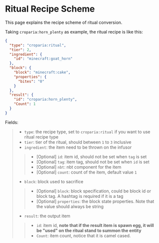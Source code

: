 # Ritual Recipe Scheme

This page explains the recipe scheme of ritual conversion.

Taking `croparia:horn_plenty` as example, the ritual recipe is like this:
```json
{
  "type": "croparia:ritual",
  "tier": 2,
  "ingredient": {
    "id": "minecraft:goat_horn"
  },
  "block": {
    "block": "minecraft:cake",
    "properties": {
      "bites": "0"
    }
  },
  "result": {
    "id": "croparia:horn_plenty",
    "Count": 1
  }
}
```
Fields:
> - `type`: the recipe type, set to `croparia:ritual` if you want to use ritual recipe type
> - `tier`: tier of the ritual, should between `1` to `3` inclusive
> - `ingredient`: the item need to be thrown on the infusor
>> - [Optional] `id`: item id, should not be set when `tag` is set
>> - [Optional] `tag`: item tag, should not be set when `id` is set
>> - [Optional] `nbt`: nbt component for the item
>> - [Optional] `count`: count of the item, default value `1`
> - `block`: block used to sacrifice
>> - [Optional] `block`: block specification, could be block id or block tag. A hashtag is required if it is a tag
>> - [Optional] `properties`: the block state properties. Note that the value should always be string
> - `result`: the output item
>> - `id`: item id, **note that if the result item is spawn egg, it will be "used" on the ritual stand to summon the entity**
>> - `Count`: item count, notice that it is camel cased.